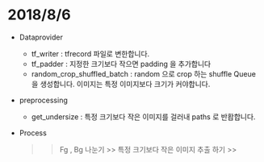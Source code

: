 # 2018/8/6

+ Dataprovider
    - tf_writer : tfrecord 파일로 변한합니다.
    - tf_padder : 지정한 크기보다 작으면 padding 을 추가합니다
    - random_crop_shuffled_batch : random 으로 crop 하는 shuffle Queue 을 생성합니다. 이미지는 특정 이미지보다 크기가 커야합니다.

+ preprocessing
    - get_undersize : 특정 크기보다 작은 이미지를 걸러내 paths 로 반홥합니다.



+ Process
    >> Fg , Bg 나눈기 >> 특정 크기보다 작은 이미지 추출 하기 >>
